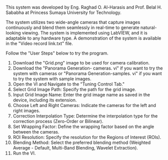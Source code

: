 This system was developed by Eng. Raghad O. Al-Harasis and Prof. Belal H. Sababha at Princess Sumaya University for Technology. 

The system utilizes two wide-angle cameras that capture images continuously and blend them seamlessly in real-time to generate natural-looking viewing. The system is implemented using LabVIEW, and it is adaptable to any hardware type. A demonstration of the system is available in the "Video record link.txt" file. 


Follow the "User Steps" below to try the program. 

1. Download the "Grid.png" image to be used for camera calibration.
2. Download the "Panorama Generation- cameras. vi" if you want to try the system with cameras or "Panorama Generation-samples. vi" if you want to try the system with sample images. 
3. Open the VI and Navigate to the "Tuning Control Tab."
4. Select Grid Image Path: Specify the path for the grid image.
5. Input Grid Image Name: Enter the grid image name as saved in the device, including its extension.
6. Choose Left and Right Cameras: Indicate the cameras for the left and right images.
7. Correction Interpolation Type: Determine the interpolation type for the correction process (Zero-Order or Bilinear).
8. Set Wrapping Factor: Define the wrapping factor based on the angle between the cameras.
9. ROI Resolution: Specify the resolution for the Regions of Interest (ROIs).
10. Blending Method: Select the preferred blending method (Weighted Average - Default, Multi-Band Blending, Wavelet Extraction).
11. Run the VI.

